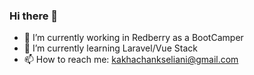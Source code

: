 ### Hi there 👋

<!--
**Chanksela/chanksela** is a ✨ _special_ ✨ repository because its `README.md` (this file) appears on your GitHub profile.

Here are some ideas to get you started:
-->
- 🔭 I’m currently working in Redberry as a BootCamper
- 🌱 I’m currently learning Laravel/Vue Stack
- 📫 How to reach me: kakhachankseliani@gmail.com


